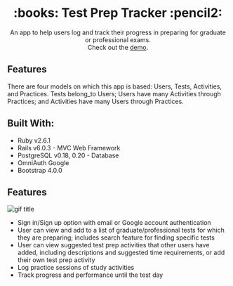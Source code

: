 <h1 align="center">:books: Test Prep Tracker :pencil2:</h1>
<p align="center">An app to help users log and track their progress in preparing for graduate or professional exams.<br>
Check out the <a href="https://vimeo.com/509897295)">demo</a>.
</p>

## Features
There are four models on which this app is based: Users, Tests, Activities, and Practices. Tests belong_to Users; Users have many Activities through Practices; and Activities have many Users through Practices.

## Built With:
* Ruby v2.6.1
* Rails v6.0.3 - MVC Web Framework
* PostgreSQL v0.18, 0.20 - Database
* OmniAuth Google
* Bootstrap 4.0.0

## Features
![gif title](https://github.com/ejgann/test_prep/find/master)

* Sign in/Sign up option with email or Google account authentication
* User can view and add to a list of graduate/professional tests for which they are preparing; includes search feature for finding specific tests
* User can view suggested test prep activities that other users have added, including descriptions and suggested time requirements, or add their own test prep activity
* Log practice sessions of study activities
* Track progress and performance until the test day
